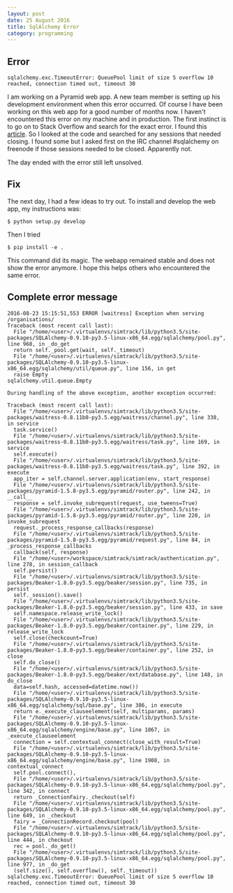 ```yaml
---
layout: post
date: 25 August 2016
title: SqlAlchemy Error
category: programming
---
```


## Error

    sqlalchemy.exc.TimeoutError: QueuePool limit of size 5 overflow 10 reached, connection timed out, timeout 30


I am working on a Pyramid web app. A new team member is setting up his development environment when this error occurred. Of course I have been working on this web app for a good number of months now. I haven't encountered this error on my machine and in production. 
The first instinct is to go on to Stack Overflow and search for the exact error. I found this [article](http://stackoverflow.com/questions/3360951/sql-alchemy-connection-time-out). So I looked at the code and searched for any sessions that needed closing. I found some but I asked first on the IRC channel #sqlalchemy on freenode if those sessions needed to be closed. Apparently not. 

The day ended with the error still left unsolved.

## Fix 

The next day, I had a few ideas to try out. To install and develop the web app, my instructions was:

    $ python setup.py develop
  
Then I tried 

    $ pip install -e .

This command did its magic. The webapp remained stable and does not show the error anymore. I hope this helps others who encountered the same error.

## Complete error message

    2016-08-23 15:15:51,553 ERROR [waitress] Exception when serving /organisations/
    Traceback (most recent call last):
      File "/home/<user>/.virtualenvs/simtrack/lib/python3.5/site-packages/SQLAlchemy-0.9.10-py3.5-linux-x86_64.egg/sqlalchemy/pool.py", line 968, in _do_get
      return self._pool.get(wait, self._timeout)
      File "/home/<user>/.virtualenvs/simtrack/lib/python3.5/site-packages/SQLAlchemy-0.9.10-py3.5-linux-x86_64.egg/sqlalchemy/util/queue.py", line 156, in get
      raise Empty
    sqlalchemy.util.queue.Empty
    
    During handling of the above exception, another exception occurred:
    
    Traceback (most recent call last):
      File "/home/<user>/.virtualenvs/simtrack/lib/python3.5/site-packages/waitress-0.8.11b0-py3.5.egg/waitress/channel.py", line 338, in service
      task.service()
      File "/home/<user>/.virtualenvs/simtrack/lib/python3.5/site-packages/waitress-0.8.11b0-py3.5.egg/waitress/task.py", line 169, in service
      self.execute()
      File "/home/<user>/.virtualenvs/simtrack/lib/python3.5/site-packages/waitress-0.8.11b0-py3.5.egg/waitress/task.py", line 392, in execute
      app_iter = self.channel.server.application(env, start_response)
      File "/home/<user>/.virtualenvs/simtrack/lib/python3.5/site-packages/pyramid-1.5.8-py3.5.egg/pyramid/router.py", line 242, in __call__
      response = self.invoke_subrequest(request, use_tweens=True)
      File "/home/<user>/.virtualenvs/simtrack/lib/python3.5/site-packages/pyramid-1.5.8-py3.5.egg/pyramid/router.py", line 220, in invoke_subrequest
      request._process_response_callbacks(response)
      File "/home/<user>/.virtualenvs/simtrack/lib/python3.5/site-packages/pyramid-1.5.8-py3.5.egg/pyramid/request.py", line 84, in _process_response_callbacks
      callback(self, response)
      File "/home/<user>/workspace/simtrack/simtrack/authentication.py", line 278, in session_callback
      self.persist()
      File "/home/<user>/.virtualenvs/simtrack/lib/python3.5/site-packages/Beaker-1.8.0-py3.5.egg/beaker/session.py", line 735, in persist
      self._session().save()
      File "/home/<user>/.virtualenvs/simtrack/lib/python3.5/site-packages/Beaker-1.8.0-py3.5.egg/beaker/session.py", line 433, in save
      self.namespace.release_write_lock()
      File "/home/<user>/.virtualenvs/simtrack/lib/python3.5/site-packages/Beaker-1.8.0-py3.5.egg/beaker/container.py", line 229, in release_write_lock
      self.close(checkcount=True)
      File "/home/<user>/.virtualenvs/simtrack/lib/python3.5/site-packages/Beaker-1.8.0-py3.5.egg/beaker/container.py", line 252, in close
      self.do_close()
      File "/home/<user>/.virtualenvs/simtrack/lib/python3.5/site-packages/Beaker-1.8.0-py3.5.egg/beaker/ext/database.py", line 148, in do_close
      data=self.hash, accessed=datetime.now())
      File "/home/<user>/.virtualenvs/simtrack/lib/python3.5/site-packages/SQLAlchemy-0.9.10-py3.5-linux-x86_64.egg/sqlalchemy/sql/base.py", line 386, in execute
      return e._execute_clauseelement(self, multiparams, params)
      File "/home/<user>/.virtualenvs/simtrack/lib/python3.5/site-packages/SQLAlchemy-0.9.10-py3.5-linux-x86_64.egg/sqlalchemy/engine/base.py", line 1867, in _execute_clauseelement
      connection = self.contextual_connect(close_with_result=True)
      File "/home/<user>/.virtualenvs/simtrack/lib/python3.5/site-packages/SQLAlchemy-0.9.10-py3.5-linux-x86_64.egg/sqlalchemy/engine/base.py", line 1908, in contextual_connect
      self.pool.connect(),
      File "/home/<user>/.virtualenvs/simtrack/lib/python3.5/site-packages/SQLAlchemy-0.9.10-py3.5-linux-x86_64.egg/sqlalchemy/pool.py", line 342, in connect
      return _ConnectionFairy._checkout(self)
      File "/home/<user>/.virtualenvs/simtrack/lib/python3.5/site-packages/SQLAlchemy-0.9.10-py3.5-linux-x86_64.egg/sqlalchemy/pool.py", line 649, in _checkout
      fairy = _ConnectionRecord.checkout(pool)
      File "/home/<user>/.virtualenvs/simtrack/lib/python3.5/site-packages/SQLAlchemy-0.9.10-py3.5-linux-x86_64.egg/sqlalchemy/pool.py", line 444, in checkout
      rec = pool._do_get()
      File "/home/<user>/.virtualenvs/simtrack/lib/python3.5/site-packages/SQLAlchemy-0.9.10-py3.5-linux-x86_64.egg/sqlalchemy/pool.py", line 977, in _do_get
      (self.size(), self.overflow(), self._timeout))
    sqlalchemy.exc.TimeoutError: QueuePool limit of size 5 overflow 10 reached, connection timed out, timeout 30

